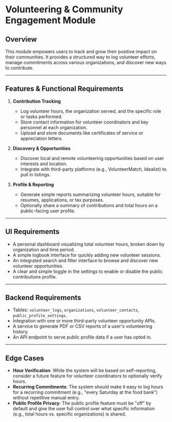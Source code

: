 # Volunteering & Community Engagement Module

## Overview
This module empowers users to track and grow their positive impact on their communities. It provides a structured way to log volunteer efforts, manage commitments across various organizations, and discover new ways to contribute.

---

## Features & Functional Requirements

1.  **Contribution Tracking**
    * Log volunteer hours, the organization served, and the specific role or tasks performed.
    * Store contact information for volunteer coordinators and key personnel at each organization.
    * Upload and store documents like certificates of service or appreciation letters.

2.  **Discovery & Opportunities**
    * Discover local and remote volunteering opportunities based on user interests and location.
    * Integrate with third-party platforms (e.g., VolunteerMatch, Idealist) to pull in listings.

3.  **Profile & Reporting**
    * Generate simple reports summarizing volunteer hours, suitable for resumes, applications, or tax purposes.
    * Optionally share a summary of contributions and total hours on a public-facing user profile.

---

## UI Requirements

* A personal dashboard visualizing total volunteer hours, broken down by organization and time period.
* A simple logbook interface for quickly adding new volunteer sessions.
* An integrated search and filter interface to browse and discover new volunteer opportunities.
* A clear and simple toggle in the settings to enable or disable the public contributions profile.

---

## Backend Requirements

* Tables: `volunteer_logs`, `organizations`, `volunteer_contacts`, `public_profile_settings`.
* Integration with one or more third-party volunteer opportunity APIs.
* A service to generate PDF or CSV reports of a user's volunteering history.
* An API endpoint to serve public profile data if a user has opted in.

---

## Edge Cases

* **Hour Verification**: While the system will be based on self-reporting, consider a future feature for volunteer coordinators to optionally verify hours.
* **Recurring Commitments**: The system should make it easy to log hours for a recurring commitment (e.g., "every Saturday at the food bank") without repetitive manual entry.
* **Public Profile Privacy**: The public profile feature must be "off" by default and give the user full control over what specific information (e.g., total hours vs. specific organizations) is shared.